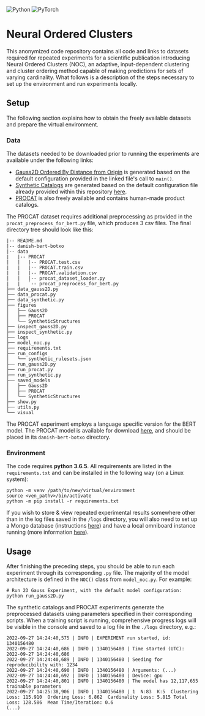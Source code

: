 ![Python](https://img.shields.io/badge/python-v3.6.5-green.svg)
![PyTorch](https://img.shields.io/badge/pytorch-v1.10.0-blue.svg)

# Neural Ordered Clusters

This anonymized code repository contains all code and links to datasets required for repeated experiments for a scientific publication introducing Neural Ordered Clusters (NOC), an adaptive, input-dependent clustering and cluster ordering method capable of making predictions for sets of varying cardinality. What follows is a description of the steps necessary to set up the environment and run experiments locally.

## Setup

The following section explains how to obtain the freely available datasets and prepare the virtual environment.

### Data
The datasets needed to be downloaded prior to running the experiments are available under the following links:

- [Gauss2D Ordered By Distance from Origin](https://github.com/anonymous-paper-submissions/neural-ordered-clusters/blob/main/run_gauss2D.py) is generated based on the default configuration provided in the linked file's call to `main()`.
- [Synthetic Catalogs](https://github.com/anonymous-paper-submissions/neural-ordered-clusters/blob/main/run_synthetic.py) are generated based on the default configuration file already provided within this repository [here](https://github.com/anonymous-paper-submissions/neural-ordered-clusters/blob/main/run_configs/synthetic_rulesets.json). 
- [PROCAT](https://doi.org/10.6084/m9.figshare.14709507) is also freely available and contains human-made product catalogs.

The PROCAT dataset requires additional preprocessing as provided in the `procat_preprocess_for_bert.py` file, which produces 3 csv files. The final directory tree should look like this:

```
|-- README.md
|-- danish-bert-botxo
|-- data
|   |-- PROCAT
|   |   |-- PROCAT.test.csv
|   |   |-- PROCAT.train.csv
|   |   |-- PROCAT.validation.csv
|   |   |-- procat_dataset_loader.py
|   |   `-- procat_preprocess_for_bert.py
├── data_gauss2D.py
├── data_procat.py
├── data_synthetic.py
├── figures
│   ├── Gauss2D
│   ├── PROCAT
│   └── SyntheticStructures
├── inspect_gauss2D.py
├── inspect_synthetic.py
├── logs
├── model_noc.py
├── requirements.txt
├── run_configs
│   └── synthetic_rulesets.json
├── run_gauss2D.py
├── run_procat.py
├── run_synthetic.py
├── saved_models
│   ├── Gauss2D
│   ├── PROCAT
│   └── SyntheticStructures
├── show.py
├── utils.py
└── visual
```

The PROCAT experiment employs a language specific version for the BERT model. The PROCAT model is available for download [here](https://github.com/certainlyio/nordic_bert),
and should be placed in its `danish-bert-botxo` directory.

### Environment

The code requires **python 3.6.5**. All requirements are listed in the `requirements.txt` and can be installed in the following way (on a Linux system):

```
python -m venv /path/to/new/virtual/environment
source <ven_pathv>/bin/activate
python -m pip install -r requirements.txt
```

If you wish to store & view repeated experimental results somewhere other than in the log files saved in the `/logs` directory, you will also need to set up a Mongo database (instructions [here](https://docs.mongodb.com/manual/installation/#std-label-tutorial-installation)) and have a local omniboard instance running (more information [here](https://github.com/vivekratnavel/omniboard)).

## Usage

After finishing the preceding steps, you should be able to run each experiment through its corresponding `.py` file. The majority of the model architecture is defined in the `NOC()` class from `model_noc.py`. For example:

```
# Run 2D Gauss Experiment, with the default model configuration:
python run_gauss2D.py
```
The synthetic catalogs and PROCAT experiments generate the preprocessed datasets using parameters specified in their corresponding scripts. When a training script is running, comprehensive progress logs will be visible in the console and saved to a log file in the `./logs` directory, e.g.:

```
2022-09-27 14:24:40,575 | INFO | EXPERIMENT run started, id: 1340156480
2022-09-27 14:24:40,686 | INFO | 1340156480 | Time started (UTC): 2022-09-27 14:24:40,686 
2022-09-27 14:24:40,689 | INFO | 1340156480 | Seeding for reproducibility with: 1234
2022-09-27 14:24:40,690 | INFO | 1340156480 | Arguments: (...)
2022-09-27 14:24:40,692 | INFO | 1340156480 | Device: gpu
2022-09-27 14:24:40,801 | INFO | 1340156480 | The model has 12,117,655 trainable parameters
2022-09-27 14:25:38,906 | INFO | 1340156480 | 1  N:83  K:5  Clustering Loss: 115.910  Ordering Loss: 6.862  Cardinality Loss: 5.815 Total Loss: 128.586  Mean Time/Iteration: 0.6
(...)
```

